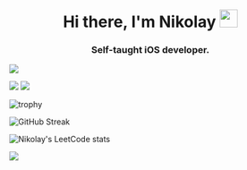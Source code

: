 <h1 align="center">Hi there, I'm Nikolay</a> 
<img src="https://github.com/blackcater/blackcater/raw/main/images/Hi.gif" height="32"/></h1>
<h3 align="center">Self-taught iOS developer.</h3>


![](https://github-profile-summary-cards.vercel.app/api/cards/profile-details?username=ClearCut3000&theme=solarized_dark)

![](https://github-profile-summary-cards.vercel.app/api/cards/stats?username=ClearCut3000&theme=solarized_dark)
![](https://github-profile-summary-cards.vercel.app/api/cards/productive-time?username=ClearCut3000&theme=solarized_dark)


![trophy](https://github-profile-trophy.vercel.app/?username=ClearCut3000&theme=onedark&margin-w=15&row=1)

![GitHub Streak](https://github-readme-streak-stats.herokuapp.com/?user=ClearCut3000&theme=dark)

![Nikolay's LeetCode stats](https://leetcode-stats-six.vercel.app/api?username=ClearCut3000&theme=dark)

![](https://komarev.com/ghpvc/?username=ClearCut3000)



